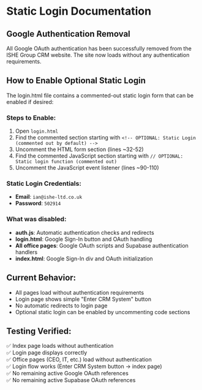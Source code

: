 # Static Login Documentation

## Google Authentication Removal

All Google OAuth authentication has been successfully removed from the ISHE Group CRM website. The site now loads without any authentication requirements.

## How to Enable Optional Static Login

The login.html file contains a commented-out static login form that can be enabled if desired:

### Steps to Enable:

1. Open `login.html`
2. Find the commented section starting with `<!-- OPTIONAL: Static Login (commented out by default) -->`
3. Uncomment the HTML form section (lines ~32-52)
4. Find the commented JavaScript section starting with `// OPTIONAL: Static login function (commented out)`
5. Uncomment the JavaScript event listener (lines ~90-110)

### Static Login Credentials:

- **Email**: `ian@ishe-ltd.co.uk`
- **Password**: `502914`

### What was disabled:

- **auth.js**: Automatic authentication checks and redirects
- **login.html**: Google Sign-In button and OAuth handling
- **All office pages**: Google OAuth scripts and Supabase authentication handlers
- **index.html**: Google Sign-In div and OAuth initialization

## Current Behavior:

- All pages load without authentication requirements
- Login page shows simple "Enter CRM System" button
- No automatic redirects to login page
- Optional static login can be enabled by uncommenting code sections

## Testing Verified:

✅ Index page loads without authentication  
✅ Login page displays correctly  
✅ Office pages (CEO, IT, etc.) load without authentication  
✅ Login flow works (Enter CRM System button → index page)  
✅ No remaining active Google OAuth references  
✅ No remaining active Supabase OAuth references  